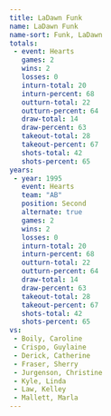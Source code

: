 ```yaml
---
title: LaDawn Funk
name: LaDawn Funk
name-sort: Funk, LaDawn
totals:
 - event: Hearts
   games: 2
   wins: 2
   losses: 0
   inturn-total: 20
   inturn-percent: 68
   outturn-total: 22
   outturn-percent: 64
   draw-total: 14
   draw-percent: 63
   takeout-total: 28
   takeout-percent: 67
   shots-total: 42
   shots-percent: 65
years:
 - year: 1995
   event: Hearts
   team: "AB"
   position: Second
   alternate: true
   games: 2
   wins: 2
   losses: 0
   inturn-total: 20
   inturn-percent: 68
   outturn-total: 22
   outturn-percent: 64
   draw-total: 14
   draw-percent: 63
   takeout-total: 28
   takeout-percent: 67
   shots-total: 42
   shots-percent: 65
vs:
 - Boily, Caroline
 - Crispo, Guylaine
 - Derick, Catherine
 - Fraser, Sherry
 - Jurgenson, Christine
 - Kyle, Linda
 - Law, Kelley
 - Mallett, Marla
---
```

